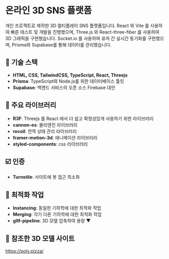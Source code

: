 # 온라인 3D SNS 플랫폼

개인 프로젝트로 제작한 3D 멀티플레이 SNS 플랫폼입니다.
React 와 Vite 를 사용하여 빠른 테스트 및 개발을 진행했으며,
Three.js 와 React-three-fiber 를 사용하여 3D 그래픽을 구현했습니다.
Socket.io 를 사용하여 유저 간 실시간 동기화를 구현했으며,
Prisma와 Supabase를 통해 데이터를 관리했습니다.

## 🎯 기술 스택

- **HTML, CSS, TailwindCSS, TypeScript, React, Threejs**
- **Prisma**: TypeScript와 Node.js를 위한 데이터베이스 툴킷
- **Supabase**: 백엔드 서비스의 오픈 소스 Firebase 대안

## 📜 주요 라이브러리

- **R3F**: Threejs 를 React 에서 더 쉽고 확정성있게 사용하기 위한 라이브러리
- **cannon-es**: 물리엔진 라이브러리
- **recoil**: 전역 상태 관리 라이브러리
- **framer-motion-3d**: 애니메이션 라이브러리
- **styled-components**: css 라이브러리

## ☑️ 인증

- **Turnstile**: 사이트에 봇 접근 최소화

## 👏 최적화 작업

- **Instancing**: 동일한 기하학에 대한 최적화 작업
- **Merging**: 각기 다른 기하학에 대한 최적화 작업
- **gltf-pipeline**: 3D 모델 압축하여 용량 ▼

## 🧐 참조한 3D 모델 사이트

https://poly.pizza/
